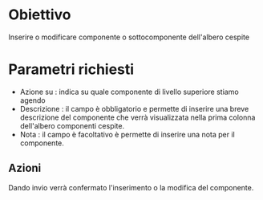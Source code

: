 # Obiettivo
Inserire o modificare componente o sottocomponente dell'albero cespite

# Parametri richiesti
-  Azione su :  indica su quale componente di livello superiore stiamo agendo
-  Descrizione :  il campo è obbligatorio e permette di inserire una breve descrizione del componente che verrà visualizzata nella prima colonna dell'albero componenti cespite.
-  Nota :  il campo è facoltativo è permette di inserire una nota per il componente.

## Azioni
Dando invio verrà confermato l'inserimento o la modifica del componente.
